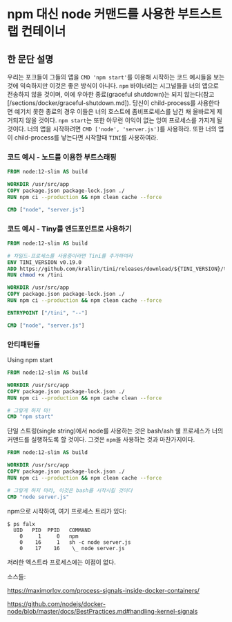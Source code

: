 # npm 대신 node 커맨드를 사용한 부트스트랩 컨테이너

## 한 문단 설명

우리는 포크들이 그들의 앱을 `CMD 'npm start'`를 이용해 시작하는 코드 예시들을 보는 것에 익숙하지만 이것은 좋은 방식이 아니다. `npm` 바이너리는 시그널들을 너의 앱으로 전송하지 않을 것이며, 이에 우아한 종료(graceful shutdown)는 되지 않는다(참고 [/sections/docker/graceful-shutdown.md]). 당신이 child-process를 사용한다면 예기치 못한 종료의 경우 이들은 너의 호스트에 좀비프로세스를 남긴 채 올바르게 제거되지 않을 것이다. `npm start`는 또한 아무런 이익이 없는 잉여 프로세스를 가지게 될 것이다. 너의 앱을 시작하려면 `CMD ['node', 'server.js']`를 사용하라. 또한 너의 앱이 child-process를 낳는다면 시작할때 `TINI`를 사용하여라.

### 코드 예시 - 노드를 이용한 부트스래핑

```dockerfile
FROM node:12-slim AS build

WORKDIR /usr/src/app
COPY package.json package-lock.json ./
RUN npm ci --production && npm clean cache --force

CMD ["node", "server.js"]
```

### 코드 예시 - Tiny를 엔드포인트로 사용하기

```dockerfile
FROM node:12-slim AS build

# 차일드-프로세스를 사용중이라면 Tini를 추가하여라
ENV TINI_VERSION v0.19.0
ADD https://github.com/krallin/tini/releases/download/${TINI_VERSION}/tini /tini
RUN chmod +x /tini

WORKDIR /usr/src/app
COPY package.json package-lock.json ./
RUN npm ci --production && npm clean cache --force

ENTRYPOINT ["/tini", "--"]

CMD ["node", "server.js"]
```

### 안티패턴들

Using npm start

```dockerfile
FROM node:12-slim AS build

WORKDIR /usr/src/app
COPY package.json package-lock.json ./
RUN npm ci --production && npm cache clean --force

# 그렇게 하지 마!
CMD "npm start"
```

단일 스트링(single string)에서 node를 사용하는 것은 bash/ash 쉘 프로세스가 너의 커맨드를 실행하도록 할 것이다. 그것은 `npm`을 사용하는 것과 마찬가지이다.

```dockerfile
FROM node:12-slim AS build

WORKDIR /usr/src/app
COPY package.json package-lock.json ./
RUN npm ci --production && npm clean cache --force

# 그렇게 하지 마라, 이것은 bash를 시작시킬 것이다
CMD "node server.js"
```

npm으로 시작하여, 여기 프로세스 트리가 있다:

```console
$ ps falx
  UID   PID  PPID   COMMAND
    0     1     0   npm
    0    16     1   sh -c node server.js
    0    17    16    \_ node server.js
```

저러한 엑스트라 프로세스에는 이점이 없다.

소스들:

https://maximorlov.com/process-signals-inside-docker-containers/

https://github.com/nodejs/docker-node/blob/master/docs/BestPractices.md#handling-kernel-signals
